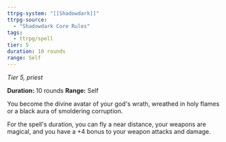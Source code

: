 ```yaml
---
ttrpg-system: "[[Shadowdark]]"
ttrpg-source: 
  - "Shadowdark Core Rules"
tags:
  - ttrpg/spell
tier: 5
duration: 10 rounds
range: Self
---
```

*Tier 5, priest*

**Duration:** 10 rounds
**Range:** Self

You become the divine avatar of your god's wrath, wreathed in holy flames or a black aura of smoldering corruption.

For the spell's duration, you can fly a near distance, your weapons are magical, and you have a +4 bonus to your weapon attacks and damage.


